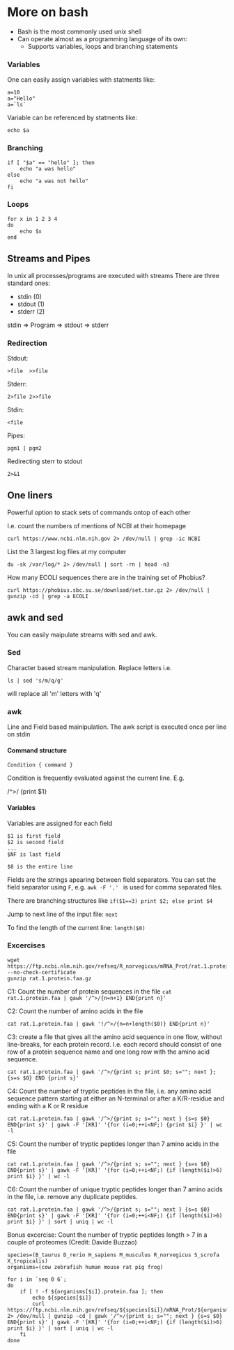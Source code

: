 # More on bash

* Bash is the most commonly used unix shell
* Can operate almost as a programming language of its own:
    - Supports variables, loops and branching statements

### Variables

One can easily assign variables with statments like:

```
a=10
a="Hello"
a=`ls`
```

Variable can be referenced by statments like:

```
echo $a
```


### Branching
```
if [ "$a" == "hello" ]; then
    echo "a was hello"
else
    echo "a was not hello"
fi
```

### Loops

```
for x in 1 2 3 4
do
    echo $x
end
```

## Streams and Pipes

In unix all processes/programs are executed with streams
There are three standard ones:
* stdin (0)
* stdout (1)
* stderr (2)


stdin =>
Program => stdout
=> stderr  


### Redirection

Stdout:
```
>file  >>file
```

Stderr:
```
2>file 2>>file
```

Stdin:
```
<file
```

Pipes:

`pgm1 | pgm2`

Redirecting sterr to stdout

` 2>&1 `


## One liners

Powerful option to stack sets of commands ontop of each other

I.e. count the numbers of mentions of NCBI at their homepage

```
curl https://www.ncbi.nlm.nih.gov 2> /dev/null | grep -ic NCBI
```

List the 3 largest log files at my computer

```
du -sk /var/log/* 2> /dev/null | sort -rn | head -n3
```

How many ECOLI sequences there are in the training set of Phobius?

```
curl https://phobius.sbc.su.se/download/set.tar.gz 2> /dev/null | gunzip -cd | grep -a ECOLI
```

## awk and sed

You can easily maipulate streams with sed and awk.

### Sed

Character based stream manipulation.
Replace letters i.e.

```
ls | sed 's/m/q/g'
```

will replace all 'm' letters with 'q'

### awk

Line and Field based mainipulation.
The awk script is executed once per line on stdin

#### Command structure

```Condition { command }```

Condition is frequently evaluated against the current line. E.g.

/^>/ {print $1}

#### Variables

Variables are assigned for each field
```
$1 is first field
$2 is second field
...
$NF is last field

$0 is the entire line
```

Fields are the strings apearing between field separators. You can set the field separator using `F`, e.g.
```awk -F ',' ```
is used for comma separated files.


There are branching structures like
```if($1==3) print $2; else print $4```

Jump to next line of the input file:
```next```

To find the length of the current line:
```length($0)```

### Excercises

```
wget https://ftp.ncbi.nlm.nih.gov/refseq/R_norvegicus/mRNA_Prot/rat.1.protein.faa.gz --no-check-certificate
gunzip rat.1.protein.faa.gz
```

C1: Count the number of protein sequences in the file
```cat rat.1.protein.faa | gawk '/^>/{n=n+1} END{print n}' ```

C2:  Count the number of amino acids in the file
```
cat rat.1.protein.faa | gawk '!/^>/{n=n+length($0)} END{print n}'
```

C3: create a file that gives all the amino acid sequence in one flow, without line-breaks, for each protein record. I.e. each record should consist of one row of a protein sequence name and one long row with the amino acid sequence.
```
cat rat.1.protein.faa | gawk '/^>/{print s; print $0; s=""; next }; {s=s $0} END {print s}'
```

C4: Count the number of tryptic peptides in the file, i.e. any amino acid sequence pattern starting at either an N-terminal or after a K/R-residue and  ending with a K or R residue
```
cat rat.1.protein.faa | gawk '/^>/{print s; s=""; next } {s=s $0} END{print s}' | gawk -F '[KR]' '{for (i=0;++i<NF;) {print $i} }' | wc -l
```

C5: Count the number of tryptic peptides longer than 7 amino acids in the file
```
cat rat.1.protein.faa | gawk '/^>/{print s; s=""; next } {s=s $0} END{print s}' | gawk -F '[KR]' '{for (i=0;++i<NF;) {if (length($i)>6) print $i} }' | wc -l
```

C6: Count the number of unique tryptic peptides longer than 7 amino acids in the file, i.e. remove any duplicate peptides.
```
cat rat.1.protein.faa | gawk '/^>/{print s; s=""; next } {s=s $0} END{print s}' | gawk -F '[KR]' '{for (i=0;++i<NF;) {if (length($i)>6) print $i} }' | sort | uniq | wc -l
```

Bonus excercise:
Count the number of tryptic peptides length > 7 in a couple of proteomes (Credit: Davide Buzzao)

```
species=(B_taurus D_rerio H_sapiens M_musculus R_norvegicus S_scrofa X_tropicalis)
organisms=(cow zebrafish human mouse rat pig frog)

for i in `seq 0 6`;
do
    if [ ! -f ${organisms[$i]}.protein.faa ]; then
        echo ${species[$i]}
        curl https://ftp.ncbi.nlm.nih.gov/refseq/${species[$i]}/mRNA_Prot/${organisms[$i]}.1.protein.faa.gz 2> /dev/null | gunzip -cd | gawk '/^>/{print s; s=""; next } {s=s $0} END{print s}' | gawk -F '[KR]' '{for (i=0;++i<NF;) {if (length($i)>6) print $i} }' | sort | uniq | wc -l
    fi
done
```
